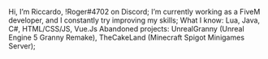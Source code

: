 Hi, I’m Riccardo, !Roger#4702 on Discord;
I’m currently working as a FiveM developer, and I constantly try improving my skills;
What I know: Lua, Java, C#, HTML/CSS/JS, Vue.Js
Abandoned projects: UnrealGranny (Unreal Engine 5 Granny Remake), TheCakeLand (Minecraft Spigot Minigames Server);
